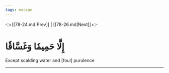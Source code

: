 ```yaml
---
tags: meccan
---
```


👈 [[78-24.md|Prev]] | [[78-26.md|Next]] 👉

# إِلَّا حَمِيمٗا وَغَسَّاقٗا

Except scalding water and [foul] purulence

---

